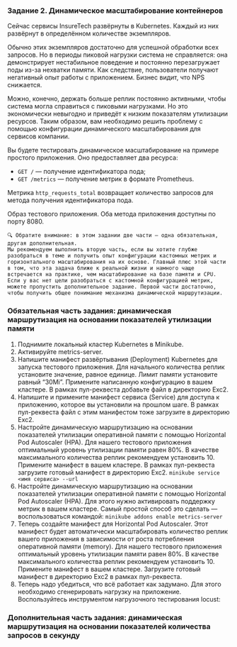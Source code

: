 ### Задание 2. Динамическое масштабирование контейнеров
Сейчас сервисы InsureTech развёрнуты в Kubernetes. Каждый из них развёрнут в определённом количестве экземпляров.

Обычно этих экземпляров достаточно для успешной обработки всех запросов. Но в периоды пиковой нагрузки система не справляется: она демонстрирует нестабильное поведение и постоянно перезагружает поды из-за нехватки памяти. Как следствие, пользователи получают негативный опыт работы с приложением. Бизнес видит, что NPS снижается.

Можно, конечно, держать больше реплик постоянно активными, чтобы система могла справиться с пиковыми нагрузками. Но это экономически невыгодно и приведёт к низким показателям утилизации ресурсов. Таким образом, вам необходимо решить проблему с помощью конфигурации динамического масштабирования для сервисов компании.

Вы будете тестировать динамическое масштабирование на примере простого приложения. Оно предоставляет два ресурса:
* `GET /` — получение идентификатора пода;
* `GET /metrics` — получение метрик в формате Prometheus.

Метрика `http_requests_total` возвращает количество запросов для метода получения идентификатора пода.

Образ тестового приложения. Оба метода приложения доступны по порту 8080.

```
🔍 Обратите внимание: в этом задании две части — одна обязательная, другая дополнительная.
Мы рекомендуем выполнить вторую часть, если вы хотите глубже разобраться в теме и получить опыт конфигурации кастомных метрик и горизонтального масштабирования на их основе. Главный плюс этой части в том, что эта задача ближе к реальной жизни и намного чаще встречается на практике, чем масштабирование на базе памяти и CPU.
Если у вас нет цели разобраться с кастомной конфигурацией метрик, можете пропустить дополнительное задание. Первой части достаточно, чтобы получить общее понимание механизма динамической маршрутизации.
```

### Обязательная часть задания: динамическая маршрутизация на основании показателей утилизации памяти
1. Поднимите локальный кластер Kubernetes в Minikube.
2. Активируйте metrics-server.
3. Напишите манифест развёртывания (Deployment) Kubernetes для запуска тестового приложения. Для начального количества реплик установите значение, равное единице. Лимит памяти установите равный “30Mi”. Примените написанную конфигурацию в вашем кластере. В рамках пул-реквеста добавьте файл в директорию Exc2.
4. Напишите и примените манифест сервиса (Service) для доступа к приложению, которое вы установили на прошлом шаге. В рамках пул-реквеста файл с этим манифестом тоже загрузите в директорию Exc2.
5. Настройте динамическую маршрутизацию на основании показателей утилизации оперативной памяти с помощью Horizontal Pod Autoscaler (HPA). Для нашего тестового приложения оптимальный уровень утилизации памяти равен 80%. В качестве максимального количества реплик рекомендуем установить 10. Примените манифест в вашем кластере. В рамках пул-реквеста загрузите готовый манифест в директорию Exc2.
    ```minikube service <имя сервиса> --url```
6. Настройте динамическую маршрутизацию на основании показателей утилизации оперативной памяти с помощью Horizontal Pod Autoscaler (HPA). Для этого нужно активировать поддержку метрик в вашем кластере. Самый простой способ это сделать — воспользоваться командой:
    ```minikube addons enable metrics-server```
7. Теперь создайте манифест для Horizontal Pod Autoscaler. Этот манифест будет автоматически масштабировать количество реплик вашего приложения в зависимости от роста потребления оперативной памяти (memory). Для нашего тестового приложения оптимальный уровень утилизации памяти равен 80%. В качестве максимального количества реплик рекомендуем установить 10. Примените манифест в вашем кластере. Загрузите готовый манифест в директорию Exc2 в рамках пул-реквеста.
8. Теперь надо убедиться, что всё работает как задумано. Для этого необходимо сгенерировать нагрузку на приложение. Воспользуйтесь инструментом нагрузочного тестирования locust:


### Дополнительная часть задания: динамическая маршрутизация на основании показателей количества запросов в секунду
